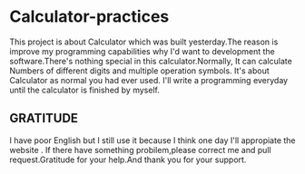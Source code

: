 # Calculator-practices
 This project is about Calculator which was built yesterday.The reason is improve my programming capabilities why I'd want to development the software.There's nothing special in this calculator.Normally,  It can calculate Numbers of different digits and multiple operation symbols. It's about Calculator as normal you had ever used. I'll write a programming everyday until the calculator  is finished by myself.




 ## GRATITUDE
 I have poor English but I still use it because I think one day I'll appropiate the website . If there have something probilem,please correct me and pull request.Gratitude for your help.And thank you for your support.
